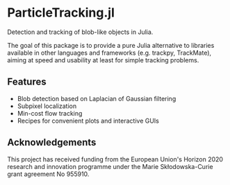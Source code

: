# ParticleTracking.jl

Detection and tracking of blob-like objects in Julia.

The goal of this package is to provide a pure Julia alternative to
libraries available in other languages and frameworks
(e.g. trackpy, TrackMate), aiming at speed and usability
at least for simple tracking problems.

## Features
- Blob detection based on Laplacian of Gaussian filtering
- Subpixel localization
- Min-cost flow tracking
- Recipes for convenient plots and interactive GUIs

## Acknowledgements
This project has received funding from the European Union's Horizon 2020 research and innovation programme under the Marie Skłodowska-Curie grant agreement No 955910.
